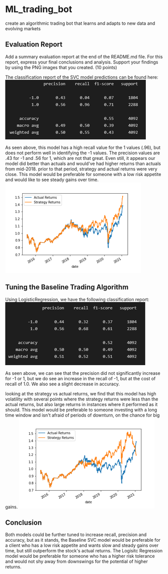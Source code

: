 # ML_trading_bot
create an algorithmic trading bot that learns and adapts to new data and evolving markets

## Evaluation Report
Add a summary evaluation report at the end of the README.md file. For this report, express your final conclusions and analysis. Support your findings by using the PNG images that you created. (10 points)

The classification report of the SVC model predictions can be found here:
![SVC_Model](classification_report.png)

As seen above, this model has a high recall value for the 1 values (.96), but does not perform well in identifying the -1 values.  The precision values are .43 for -1 and .56 for 1, which are not that great.  Even still, it appears our model did better than actuals and would've had higher returns than actuals from mid-2018.  prior to that period, strategy and actual returns were very close.  This model would be preferable for someone with a low risk appetite and would like to see steady gains over time.
![Strategy vs Actual Returns - SVC](plot.png)

## Tuning the Baseline Trading Algorithm
Using LogisticRegression, we have the following classification report:
![Logistic Regression](classification_report_lr.png)

As seen above, we can see that the precision did not significantly increase for -1 or 1, but we do see an increase in the recall of -1, but at the cost of recall of 1.0.  We also see a slight decrease in accuracy.

looking at the strategy vs actual returns, we find that this model has high volatility with several points where the strategy returns were less than the actual returns, but also large returns in instances where it performed as it should.  This model would be preferable to someone investing with a long time window and isn't afraid of periods of downturn, on the chance for big gains.
![Strategy vs Actual Returns - Logistic Regression](lr_model.png)

## Conclusion
Both models could be further tuned to increase recall, precision and accuracy, but as it stands, the Baseline SVC model would be preferable for a client who has a low risk appetite and wants slow and steady gains over time, but still outperform the stock's actual returns.  The Logisitc Regression model would be preferable for someone who has a higher risk tolerance and would not shy away from downswings for the potential of higher returns.
